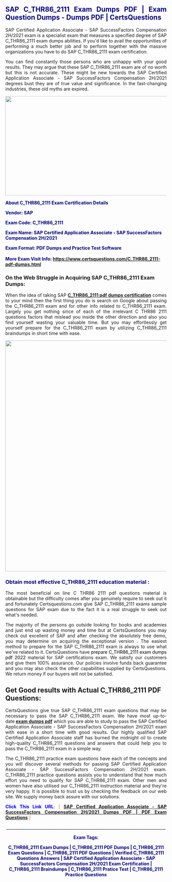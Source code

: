 <h2 style="text-align: justify;"><span style="color: #000080;">SAP C_THR86_2111 Exam Dumps PDF | Exam Question Dumps - Dumps PDF | CertsQuestions</span></h2>
<p style="text-align: justify;">SAP Certified Application Associate - SAP SuccessFactors Compensation 2H/2021 exam is a specialist exam that measures a specified degree of SAP  C_THR86_2111 exam dumps abilities. If you'd like to avail the opportunities of performing a much better job and to perform together with the massive organizations you have to do SAP C_THR86_2111 exam certification.</p>
<p style="text-align: justify;">You can find constantly those persons who are unhappy with your good results. They may argue that these SAP  C_THR86_2111 exam are of no worth but this is not accurate. These might be new towards the SAP Certified Application Associate - SAP SuccessFactors Compensation 2H/2021 degrees bust they are of true value and significance. In the fast-changing industries, these old myths are expired.</p>
<p><img style="display: block; margin-left: auto; margin-right: auto;" src="https://i.imgur.com/eaP4ae9.png" width="840" height="310" /></p>
<p><span style="color: #000080;"><strong>About C_THR86_2111 Exam Certification Details</strong></span></p>
<p><span style="color: #000080;"><strong>Vendor: SAP<br /></strong></span></p>
<p><span style="color: #000080;"><strong>Exam Code: C_THR86_2111</strong></span></p>
<p><span style="color: #000080;"><strong>Exam Name: SAP Certified Application Associate - SAP SuccessFactors Compensation 2H/2021</strong></span></p>
<p><span style="color: #000080;"><strong>Exam Format: PDF Dumps and Practice Test Software<br /><br />More Exam Visit Info: <span style="color: #ff6600;"><a href="https://www.certsquestions.com/C_THR86_2111-pdf-dumps.html">https://www.certsquestions.com/C_THR86_2111-pdf-dumps.html</a></span></strong></span></p>
<h3>On the Web Struggle in Acquiring SAP C_THR86_2111 Exam Dumps:</h3>
<p style="text-align: justify;">When the idea of taking SAP <a href="https://www.certsquestions.com/C_THR86_2111-pdf-dumps.html"><strong> C_THR86_2111 pdf dumps certification</strong></a> comes to your mind then the first thing you do is search on Google about passing the C_THR86_2111 exam and for other info related to C_THR86_2111 exam. Largely you get nothing since of each of the irrelevant C THR86 2111 questions factors that mislead you inside the other direction and also you find yourself wasting your valuable time. But you may effortlessly get yourself prepare for the C_THR86_2111 exam by utilizing C_THR86_2111 braindumps in short time with ease.</p>
<p><a href="https://www.certsquestions.com/C_THR86_2111-pdf-dumps.html"><img style="display: block; margin-left: auto; margin-right: auto;" src="https://i.imgur.com/pxhoKQ2.png" width="720" /></a></p>
<h3><span style="color: #000080;">Obtain most effective  C_THR86_2111 education material :</span></h3>
<p style="text-align: justify;">The most beneficial on line C THR86 2111 pdf questions material is obtainable but the difficulty comes after you genuinely require to seek out it and fortunately Certsquestions.com give SAP C_THR86_2111 exams sample questions for SAP  exam due to the fact it is a real struggle to seek out what's needed.</p>
<p style="text-align: justify;">The majority of the persons go outside looking for books and academies and just end up wasting money and time but at CertsQuestions you may check out excellent of SAP  and after checking the absolutely free demo, you may determine on acquiring the exceptional version . The easiest method to prepare for the SAP C_THR86_2111 exam is always to use what we've related to it. CertsQuestions have <span style="color: #000000;">prepare C_THR86_2111 exam dumps pdf 2022</span> material for SAP certifications exam. We satisfy our customers and give them 100% assurance. Our policies involve funds back guarantee and you may also check the other capabilities supplied by CertsQuestions. We return money if our buyers will not be satisfied.</p>
<h2>Get Good results with Actual C_THR86_2111 PDF Questions:</h2>
<p style="text-align: justify;">CertsQuestions give true SAP C_THR86_2111 exam questions that may be necessary to pass the SAP  C_THR86_2111 exam. We have most up-to-date<strong>&nbsp;<a href="https://www.certsquestions.com/">exam dumps pdf</a></strong>&nbsp;which you are able to study to pass the SAP Certified Application Associate - SAP SuccessFactors Compensation 2H/2021 exam with ease in a short time with good results. Our highly qualified SAP Certified Application Associate staff has burned the midnight oil to create high-quality C_THR86_2111 questions and answers that could help you to pass the C_THR86_2111 exam in a simple way.</p>
<p style="text-align: justify;">The C_THR86_2111 practice exam questions have each of the concepts and you will discover several methods for passing SAP Certified Application Associate - SAP SuccessFactors Compensation 2H/2021 exam. C_THR86_2111 practice questions assists you to understand that how much effort you need to qualify for SAP  C_THR86_2111 exam. Other men and women have also utilised our C_THR86_2111 instruction material and they're very happy. It is possible to trust us by checking the feedback on our web site. We supply money back assure with our solutions.</p>
<p style="text-align: justify;"><span style="color: #0000ff;"><strong>Click This Link URL</strong>:</span> <span style="color: #ff6600;">[ <strong><a href="https://www.certsquestions.com/sap-certified-application-associate-certification.html">SAP Certified Application Associate - SAP SuccessFactors Compensation 2H/2021 Dumps PDF | PDF Exam Questions</a></strong> ]</span></p>
<p style="text-align: center;">______________________________________________________________________________</p>
<p style="text-align: center;"><span style="color: #000080;"><strong>Exam Tags:</strong></span></p>
<p style="text-align: center;"><span style="color: #000080;"><strong>C_THR86_2111 Exam Dumps | C_THR86_2111 PDF Dumps | C_THR86_2111 Exam Questions | C_THR86_2111 PDF Questions | Verified C_THR86_2111 Questions Answers | SAP Certified Application Associate - SAP SuccessFactors Compensation 2H/2021 Exam Certification | C_THR86_2111 Braindumps | C_THR86_2111 Pratice Test | C_THR86_2111 Practice Questions</strong></span></p>
